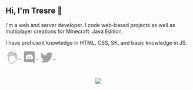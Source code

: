 ## Hi, I'm Tresre 👋
I'm a web and server developer. I code web-based projects as well as multiplayer creations for Minecraft: Java Edition.

I have proficient knowledge in HTML, CSS, SK, and basic knowledge in JS.

<a href="https://tresre.dev" target="_blank" rel="noopener noreferrer"><img align="center" src="logo.png" style="height: 35px;">&nbsp;&nbsp;</a>
<a href="https://tresre.dev/discord" target="_blank" rel="noopener noreferrer"><img align="center" src="discord.png" style="height: 35px;">&nbsp;&nbsp;</a>
<a href="https://twitter.com/tresreee" target="_blank" rel="noopener noreferrer"><img align="center" src="twitter.png" style="height: 35px;">&nbsp;&nbsp;</a>
#
<p align="center" style="text-align: center; margin: auto;"><img scrolling="no" src="https://lanyard.cnrad.dev/api/225399479790993408?borderRadius=15px&idleMessage=Developing%20Something...&hideStatus=true" frameborder="0"></img></p>
